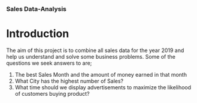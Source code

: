 ### Sales Data-Analysis
# Introduction
The aim of this project is to combine all sales data for the year 2019 and help us understand and solve some business problems.
Some of the questions we seek answers to are;
1. The best Sales Month and the amount of money earned in that month
2. What City has the highest number of Sales?
3. What time should we display advertisements to maximize the likelihood of customers buying product?
